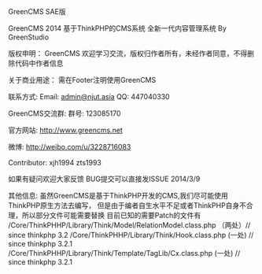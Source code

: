 GreenCMS SAE版

GreenCMS 2014 基于ThinkPHP的CMS系统
全新一代内容管理系统 By GreenStudio

版权申明：
GreenCMS 欢迎学习交流，版权归作者所有，未经作者同意，不得删除代码中作者信息

关于商业用途：
需在Footer注明使用GreenCMS

联系方式:
    Email: admin@njut.asia
    QQ: 447040330

GreenCMS交流群:
    群号: 123085170

官方网站:
    http://www.greencms.net

微博:
    http://weibo.com/u/3228716083

Contributor:
    xjh1994
    zts1993

如果有疑问欢迎大家反馈
BUG提交可以直接发ISSUE
                                              2014/3/9




其他信息:
虽然GreenCMS是基于ThinkPHP开发的CMS,我们尽可能使用ThinkPHP原生方法去编写，
但是由于编者自生水平不足或者ThinkPHP自身不合理，所以部分文件可能需要替换
  目前已知的需要Patch的文件有
    /Core/ThinkPHHP/Library/Think/Model/RelationModel.class.php （两处）// since thinkphp 3.2
    /Core/ThinkPHHP/Library/Think/Hook.class.php (一处) // since thinkphp 3.2.1
    /Core/ThinkPHHP/Library/Think/Template/TagLib/Cx.class.php (一处) // since thinkphp 3.2.1
